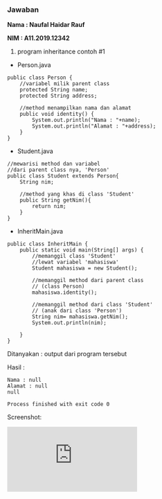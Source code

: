 ### Jawaban

**Nama  : Naufal Haidar Rauf**

**NIM   : A11.2019.12342**
1. program inheritance contoh #1

- Person.java

~~~
public class Person {
    //variabel milik parent class
    protected String name;
    protected String address;

    //method menampilkan nama dan alamat
    public void identity() {
        System.out.println("Nama : "+name);
        System.out.println("Alamat : "+address);
    }
}
~~~

- Student.java

~~~
//mewarisi method dan variabel
//dari parent class nya, 'Person'
public class Student extends Person{
    String nim;

    //method yang khas di class 'Student'
    public String getNim(){
        return nim;
    }
}

~~~

- InheritMain.java

~~~
public class InheritMain {
    public static void main(String[] args) {
        //memanggil class 'Student'
        //lewat variabel 'mahasiswa'
        Student mahasiswa = new Student();

        //memanggil method dari parent class
        // (class Person)
        mahasiswa.identity();

        //memanggil method dari class 'Student'
        // (anak dari class 'Person')
        String nim= mahasiswa.getNim();
        System.out.println(nim);

    }
}

~~~

Ditanyakan : output dari program tersebut

Hasil : 

~~~
Nama : null
Alamat : null
null

Process finished with exit code 0

~~~

Screenshot:

![bukti screenshot program!](https://github.com/naufalHaidar12342/pbo_4423/blob/main/pertemuan-8/praktikum/src/main/resources/jawaban-contoh-1.md)
